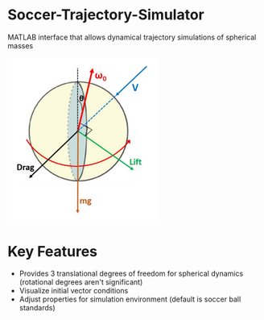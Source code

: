 # Soccer-Trajectory-Simulator
MATLAB interface that allows dynamical trajectory simulations of spherical masses

<img src="docs/images/DynamicsDiagram.PNG" width="300">

# Key Features
* Provides 3 translational degrees of freedom for spherical dynamics (rotational degrees aren't significant)
* Visualize initial vector conditions
* Adjust properties for simulation environment (default is soccer ball standards)
